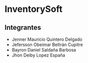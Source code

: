 # InventorySoft

## Integrantes
- Jenner Mauricio Quintero Delgado
- Jefersson Obeimar Beltrán Cupitre
- Bayron Daniel Saldaña Barbosa
- Jhon Deiby Lopez España
